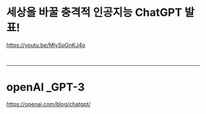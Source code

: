 # 세상을 바꿀 충격적 인공지능 ChatGPT 발표!

https://youtu.be/MlySpGnKJ4o

<br>

<hr>

# openAI _GPT-3

https://openai.com/blog/chatgpt/

<br>
